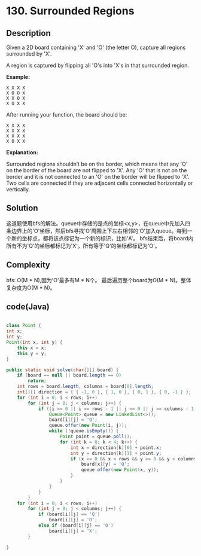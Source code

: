 # 130. Surrounded Regions

## Description
Given a 2D board containing 'X' and 'O' (the letter O), capture all regions surrounded by 'X'.

A region is captured by flipping all 'O's into 'X's in that surrounded region.

**Example:**

```
X X X X
X O O X 
X X O X 
X O X X 
```

After running your function, the board should be:

```
X X X X 
X X X X 
X X X X 
X O X X 
```

**Explanation:**

Surrounded regions shouldn’t be on the border, which means that any 'O' on the border of the board are not flipped to 'X'. Any 'O' that is not on the border and it is not connected to an 'O' on the border will be flipped to 'X'. Two cells are connected if they are adjacent cells connected horizontally or vertically.

## Solution

这道题使用bfs的解法。queue中存储的是点的坐标<x,y>，在queue中先加入四条边界上的'O'坐标，然后bfs寻找'O'周围上下左右相邻的'O'加入queue。每到一个新的坐标点，都将该点标记为一个新的标识，比如'A'。
bfs结束后，将board内所有不为'Q'的坐标都标记为'X'，所有等于'Q'的坐标都标记为'O'。

## Complexity

bfs: O(M * N),因为'O'最多有M * N个。 最后遍历整个board为O(M * N)。整体复杂度为O(M * N)。

## code(Java)

```java

class Point {
int x;
int y;
Point(int x, int y) {
	this.x = x;
	this.y = y;
}

public static void solve(char[][] board) {
	if (board == null || board.length == 0)
		return;
	int rows = board.length, columns = board[0].length;
	int[][] direction = { { -1, 0 }, { 1, 0 }, { 0, 1 }, { 0, -1 } };
	for (int i = 0; i < rows; i++)
		for (int j = 0; j < columns; j++) {
			if ((i == 0 || i == rows - 1 || j == 0 || j == columns - 1) && board[i][j] == 'O') {
				Queue<Point> queue = new LinkedList<>();
				board[i][j] = 'Q';
				queue.offer(new Point(i, j));
				while (!queue.isEmpty()) {
					Point point = queue.poll();
					for (int k = 0; k < 4; k++) {
						int x = direction[k][0] + point.x;
						int y = direction[k][1] + point.y;
						if (x >= 0 && x < rows && y >= 0 && y < columns && board[x][y] == 'O') {
							board[x][y] = 'Q';
							queue.offer(new Point(x, y));
						}
					}
				}
			}
		}
	for (int i = 0; i < rows; i++)
		for (int j = 0; j < columns; j++) {
			if (board[i][j] == 'Q')
				board[i][j] = 'O';
			else if (board[i][j] == 'O')
				board[i][j] = 'X';
		}

}
```

